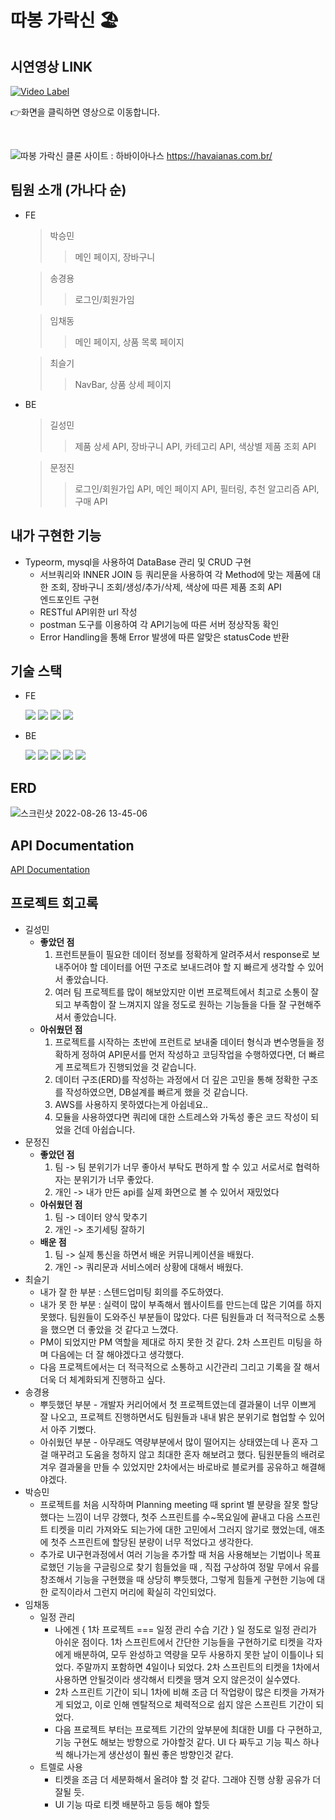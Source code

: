 # 따봉 가락신 🏖
## 시연영상 LINK
[![Video Label](http://img.youtube.com/vi/kaVLMD1Mfi4/0.jpg)](https://youtu.be/kaVLMD1Mfi4)

👉화면을 클릭하면 영상으로 이동합니다.

<br/>

![따봉 가락신](https://user-images.githubusercontent.com/105341553/186824307-3933622b-ec51-4228-a71c-33245c54e5b0.png)
클론 사이트 : 하바이아나스 https://havaianas.com.br/

## 팀원 소개 (가나다 순)
- FE
  > 박승민
  > > 메인 페이지, 장바구니
  
  > 송경용
  > > 로그인/회원가임

  > 임채동
  > > 메인 페이지, 상품 목록 페이지

  > 최슬기
  > > NavBar, 상품 상세 페이지

- BE
  > 길성민
  > > 제품 상세 API, 장바구니 API, 카테고리 API, 색상별 제품 조회 API

  > 문정진
  > > 로그인/회원가입 API, 메인 페이지 API, 필터링, 추천 알고리즘 API, 구매 API
  
## 내가 구현한 기능
- Typeorm, mysql을 사용하여 DataBase 관리 및 CRUD 구현<br/>
	- 서브쿼리와 INNER JOIN 등 쿼리문을 사용하여 각 Method에 맞는 제품에 대한 조회, 장바구니 조회/생성/추가/삭제, 색상에 따른 제품 조회 API <br/>엔드포인트 구현
	- RESTful API위한 url 작성
	- postman 도구를 이용하여 각 API기능에 따른 서버 정상작동 확인
	- Error Handling을 통해 Error 발생에 따른 알맞은 statusCode 반환

## 기술 스택
- FE

	<img src="https://img.shields.io/badge/HTML5-E34F26?style=round&logo=HTML5&logoColor=white"/> <img src="https://img.shields.io/badge/CSS3-1572B6?style=round&logo=CSS3&logoColor=white"/> <img src="https://img.shields.io/badge/JS-F7DF1E?style=round&logo=JavaScript&logoColor=white"/> <img src="https://img.shields.io/badge/React.js-61DAFB?style=round&logo=React&logoColor=white"/>
  
- BE

	<img src="https://img.shields.io/badge/Node.js-339933?style=round&logo=Node.js&logoColor=white"/> <img src="https://img.shields.io/badge/Express-666666?style=round&logo=Express&logoColor=white"/> <img src="https://img.shields.io/badge/TypeORM-222222?style=round&logo=typeorm&logoColor=white"/> <img src="https://img.shields.io/badge/MySQL-4479A1?style=round&logo=MySQL&logoColor=white"/> <img src="https://img.shields.io/badge/AWS-232F3E?style=round&logo=Amazon%20AWS&logoColor=white"/>
  
## ERD
![스크린샷 2022-08-26 13-45-06](https://user-images.githubusercontent.com/105341553/186824383-79a06b35-0e93-4a3e-ab8a-611b85840518.png)

## API Documentation
[API Documentation](https://documenter.getpostman.com/view/22449644/VUquKF7D)

## 프로젝트 회고록
- 길성민
  - **좋았던 점**
    1. 프런트분들이 필요한 데이터 정보를 정확하게 알려주셔서 response로 보내주어야 할 데이터를 어떤 구조로 보내드려야 할 지 빠르게 생각할 수 있어서 좋았습니다.
    2. 여러 팀 프로젝트를 많이 해보았지만 이번 프로젝트에서 최고로 소통이 잘되고 부족함이 잘 느껴지지 않을 정도로 원하는 기능들을 다들 잘 구현해주셔서 좋았습니다.
  - **아쉬웠던 점**
    1. 프로젝트를 시작하는 초반에 프런트로 보내줄 데이터 형식과 변수명들을 정확하게 정하여 API문서를 먼저 작성하고 코딩작업을 수행하였다면, 더 빠르게 프로젝트가 진행되었을 것 같습니다.
    2. 데이터 구조(ERD)를 작성하는 과정에서 더 깊은 고민을 통해 정확한 구조를 작성하였으면, DB설계를 빠르게 했을 것 같습니다.
    3. AWS를 사용하지 못하였다는게 아쉽네요..
    4. 모듈을 사용하였다면 쿼리에 대한 스트레스와 가독성 좋은 코드 작성이 되었을 건데 아쉽습니다.
- 문정진
  - **좋았던 점**
    1. 팀 -> 팀 분위기가 너무 좋아서 부탁도 편하게 할 수 있고 서로서로 협력하자는 분위기가 너무 좋았다.
    2. 개인 -> 내가 만든 api를 실제 화면으로 볼 수 있어서 재밌었다
  - **아쉬웠던 점**
    1. 팀 -> 데이터 양식 맞추기
    2. 개인 -> 초기세팅 잘하기
  - **배운 점**
    1. 팀 -> 실제 통신을 하면서 배운 커뮤니케이션을 배웠다.
    2. 개인 -> 쿼리문과 서비스에러 상황에 대해서 배웠다.
- 최슬기
  - 내가 잘 한 부분 : 스텐드업미팅 회의를 주도하였다.
  - 내가 못 한 부분 : 실력이 많이 부족해서 웹사이트를 만드는데 많은 기여를 하지 못했다. 팀원들이 도와주신 부분들이 많았다. 다른 팀원들과 더 적극적으로 소통을 했으면 더 좋았을 것 같다고 느꼈다.
  - PM이 되었지만 PM 역할을 제대로 하지 못한 것 같다. 2차 스프린트 미팅을 하며 다음에는 더 잘 해야겠다고 생각했다.
  - 다음 프로젝트에서는 더 적극적으로 소통하고 시간관리 그리고 기록을 잘 해서 더욱 더 체계화되게 진행하고 싶다.
- 송경용
  - 뿌듯했던 부분 - 개발자 커리어에서 첫 프로젝트였는데 결과물이 너무 이쁘게 잘 나오고, 프로젝트 진행하면서도 팀원들과 내내 밝은 분위기로 협업할 수 있어서 아주 기뻤다.
  - 아쉬웠던 부분 - 아무래도 역량부분에서 많이 떨어지는 상태였는데 나 혼자 그걸 매꾸려고 도움을 청하지 않고 최대한 혼자 해보려고 했다. 팀원분들의 배려로 겨우 결과물을 만들 수 있었지만 2차에서는 바로바로 블로커를 공유하고 해결해야겠다.
- 박승민
  - 프로젝트를 처음 시작하며 Planning meeting 때 sprint 별 분량을 잘못 할당했다는 느낌이 너무 강했다, 첫주 스프린트를 수~목요일에 끝내고 다음 스프린트 티켓을 미리 가져와도 되는가에 대한 고민에서 그러지 않기로 했었는데, 애초에 첫주 스프린트에 할당된 분량이 너무 적었다고 생각한다.
  - 추가로 UI구현과정에서 여러 기능을 추가할 때 처음 사용해보는 기법이나 목표로했던 기능을 구글링으로 찾기 힘들었을 때 , 직접 구상하여 정말 무에서 유를 창조해서 기능을 구현했을 때 상당히 뿌듯했다, 그렇게 힘들게 구현한 기능에 대한 로직이라서 그런지 머리에 확실히 각인되었다.
- 임채동
  - 일정 관리
    - 나에겐 { 1차 프로젝트 === 일정 관리 수습 기간 } 일 정도로 일정 관리가 아쉬운 점이다. 1차 스프린트에서 간단한 기능들을 구현하기로 티켓을 각자에게 배분하여, 모두 완성하고 역량을 모두 사용하지 못한 날이 이틀이나 되었다. 주말까지 포함하면 4일이나 되었다. 2차 스프린트의 티켓을 1차에서 사용하면 안될것이라 생각해서 티켓을 땡겨 오지 않은것이 실수였다.
    - 2차 스프린트 기간이 되니 1차에 비해 조금 더 작업량이 많은 티켓을 가져가게 되었고, 이로 인해 멘탈적으로 체력적으로 쉽지 않은 스프린트 기간이 되었다.
    - 다음 프로젝트 부터는 프로젝트 기간의 앞부분에 최대한 UI를 다 구현하고, 기능 구현도 해보는 방향으로 가야할것 같다. UI 다 짜두고 기능 픽스 하나씩 해나가는게 생산성이 훨씬 좋은 방향인것 같다.
  - 트렐로 사용
    - 티켓을 조금 더 세분화해서 올려야 할 것 같다. 그래야 진행 상황 공유가 더 잘될 듯.
    - UI 기능 따로 티켓 배분하고 등등 해야 할듯
